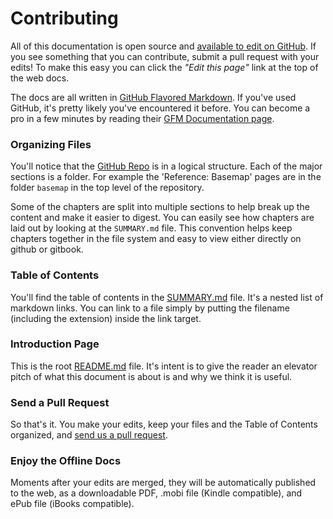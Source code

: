 # Contributing

All of this documentation is open source and [available to edit on GitHub](https://github.com/datasf/draft-publishing-standards).  If you see something that you can contribute, submit a pull request with your edits! To make this easy you can click the _"Edit this page"_ link at the top of the web docs.

The docs are all written in [GitHub Flavored Markdown](https://help.github.com/articles/github-flavored-markdown/).  If you've used GitHub, it's pretty likely you've encountered it before.  You can become a pro in a few minutes by reading their [GFM Documentation page](https://help.github.com/articles/github-flavored-markdown/).

### Organizing Files

You'll notice that the [GitHub Repo](https://github.com/datasf/draft-publishing-standards) is in a logical structure. Each of the major sections is a folder. For example the 'Reference: Basemap' pages are in the folder `basemap` in the top level of the repository.

Some of the chapters are split into multiple sections to help break up the content and make it easier to digest. You can easily see how chapters are laid out by looking at the `SUMMARY.md` file. This convention helps keep chapters together in the file system and easy to view either directly on github or gitbook.

### Table of Contents

You'll find the table of contents in the [SUMMARY.md](https://github.com/datasf/draft-publishing-standards/blob/master/SUMMARY.md) file.  It's a nested list of markdown links.  You can link to a file simply by putting the filename (including the extension) inside the link target.

### Introduction Page

This is the root [README.md](https://github.com/datasf/draft-publishing-standards/blob/master/README.md) file. It's intent is to give the reader an elevator pitch of what this document is about is and why we think it is useful.

### Send a Pull Request
So that's it. You make your edits, keep your files and the Table of Contents organized, and [send us a pull request](https://help.github.com/articles/creating-a-pull-request/).

### Enjoy the Offline Docs
Moments after your edits are merged, they will be automatically published to the web, as a downloadable PDF, .mobi file (Kindle compatible), and ePub file (iBooks compatible).